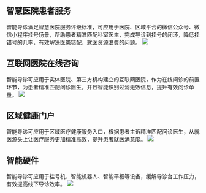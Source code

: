 ## 智慧医院患者服务
智能导诊满足智慧医院服务评级标准，可应用于医院、区域平台的微信公众号、微信小程序挂号场景，帮助患者精准匹配科室医生，完成导诊到挂号的闭环，降低挂错号的几率，有效解决医患错配、就医资源浪费的问题。
![](https://main.qcloudimg.com/raw/e9de961f98b5e0ee7d4bac1246d7004b.jpg)

## 互联网医院在线咨询
智能导诊可应用于实体医院、第三方机构建立的互联网医院，作为在线问诊的前置环节，为患者精准匹配问诊医生，并且智能识别过滤无效信息，提升有效问诊单量。
![](https://main.qcloudimg.com/raw/c62d31b5818714f4cb7338c2a6146b3c.jpg)

## 区域健康门户
智能导诊可应用于区域医疗健康服务入口，根据患者主诉精准匹配问诊医生，从就医源头上让医疗服务更加精准高效，提升患者就医满意度。
![](https://main.qcloudimg.com/raw/2a849aaeacc3d742523bb8ca565daa42.jpg)

## 智能硬件
智能导诊可应用于挂号机、智能机器人、智能平板等设备，缓解导诊台工作压力，有效提高线下导诊效率。
![](https://main.qcloudimg.com/raw/152b338a996a889029f996b8a53fa661.jpg)
